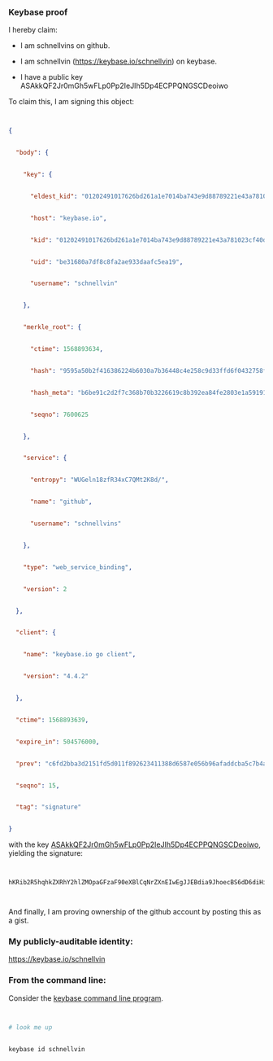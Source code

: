 ### Keybase proof



I hereby claim:



  * I am schnellvins on github.


  * I am schnellvin (https://keybase.io/schnellvin) on keybase.


  * I have a public key ASAkkQF2Jr0mGh5wFLp0Pp2IeJIh5Dp4ECPPQNGSCDeoiwo



To claim this, I am signing this object:



```json


{


  "body": {


    "key": {


      "eldest_kid": "01202491017626bd261a1e7014ba743e9d88789221e43a781023cf40d1920837a88b0a",


      "host": "keybase.io",


      "kid": "01202491017626bd261a1e7014ba743e9d88789221e43a781023cf40d1920837a88b0a",


      "uid": "be31680a7df8c8fa2ae933daafc5ea19",


      "username": "schnellvin"


    },


    "merkle_root": {


      "ctime": 1568893634,


      "hash": "9595a50b2f416386224b6030a7b36448c4e258c9d33ffd6f0432758f04b3c99b37a81eee8917ed708255e257fc5a22c73cef2f57036b08223cc8093b5694bada",


      "hash_meta": "b6be91c2d2f7c368b70b3226619c8b392ea84fe2803e1a59191dbf9087532d40",


      "seqno": 7600625


    },


    "service": {


      "entropy": "WUGeln18zfR34xC7QMt2K8d/",


      "name": "github",


      "username": "schnellvins"


    },


    "type": "web_service_binding",


    "version": 2


  },


  "client": {


    "name": "keybase.io go client",


    "version": "4.4.2"


  },


  "ctime": 1568893639,


  "expire_in": 504576000,


  "prev": "c6fd2bba3d2151fd5d011f892623411388d6587e056b96afaddcba5c7b4a9f64",


  "seqno": 15,


  "tag": "signature"


}


```



with the key [ASAkkQF2Jr0mGh5wFLp0Pp2IeJIh5Dp4ECPPQNGSCDeoiwo](https://keybase.io/schnellvin), yielding the signature:



```


hKRib2R5hqhkZXRhY2hlZMOpaGFzaF90eXBlCqNrZXnEIwEgJJEBdia9JhoecBS6dD6diHiSIeQ6eBAjz0DRkgg3qIsKp3BheWxvYWTESpcCD8Qgxv0ruj0hUf1dAR+JJiNBE4jWWH4Fa5avrdy6XHtKn2TEIJaqtl+lKeJ68LWDCLAqPWcE7fESIX6/jBP5t9txdymyAgHCo3NpZ8RAuR5yokbURXTXhufZw2FeIA7oH1ZkLadcCi/7Tame8J9mD7ALIwV8yrQT8fUFk4ca07PanGG1g0yS4UhSsJ4SCqhzaWdfdHlwZSCkaGFzaIKkdHlwZQildmFsdWXEIBM5GOvsW7PUtf+mavouOOfUKRpQckqwp0cGp5YYTMt5o3RhZ80CAqd2ZXJzaW9uAQ==



```



And finally, I am proving ownership of the github account by posting this as a gist.



### My publicly-auditable identity:



https://keybase.io/schnellvin



### From the command line:



Consider the [keybase command line program](https://keybase.io/download).



```bash


# look me up


keybase id schnellvin


```
